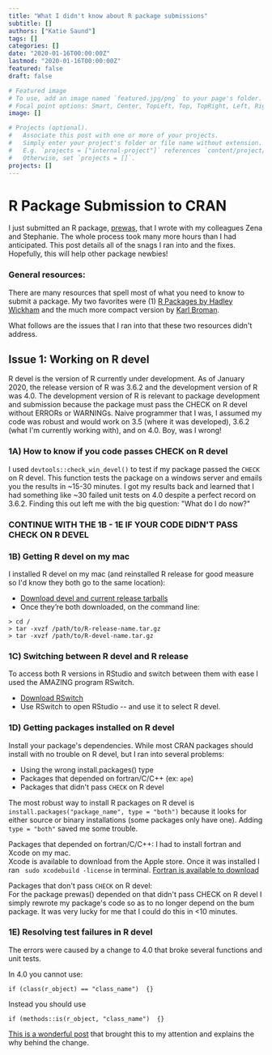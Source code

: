 ```yaml
---
title: "What I didn't know about R package submissions"
subtitle: []
authors: ["Katie Saund"]
tags: []
categories: []
date: "2020-01-16T00:00:00Z"
lastmod: "2020-01-16T00:00:00Z"
featured: false
draft: false

# Featured image
# To use, add an image named `featured.jpg/png` to your page's folder.
# Focal point options: Smart, Center, TopLeft, Top, TopRight, Left, Right, BottomLeft, Bottom, BottomRight
image: []

# Projects (optional).
#   Associate this post with one or more of your projects.
#   Simply enter your project's folder or file name without extension.
#   E.g. `projects = ["internal-project"]` references `content/project/deep-learning/index.md`.
#   Otherwise, set `projects = []`.
projects: []
---
```


# R Package Submission to CRAN
I just submitted an R package, [prewas](https://github.com/Snitkin-Lab-Umich/prewas), that I wrote with my colleagues Zena and Stephanie. The whole process took many more hours than I had anticipated. This post details all of the snags I ran into and the fixes. Hopefully, this will help other package newbies!  

### General resources:
There are many resources that spell most of what you need to know to submit a package. My two favorites were (1) [R Packages by Hadley Wickham](http://r-pkgs.had.co.nz/release.html#release-check) and the much more compact version by [Karl Broman](https://kbroman.org/pkg_primer/pages/cran.html).

What follows are the issues that I ran into that these two resources didn't address.

## Issue 1: Working on R devel
R devel is the version of R currently under development. As of January 2020, the release version of R was 3.6.2 and the development version of R was 4.0. The development version of R is relevant to package development and submission because the package must pass the CHECK on R devel without ERRORs or WARNINGs. Naive programmer that I was, I assumed my code was robust and would work on 3.5 (where it was developed), 3.6.2 (what I'm currently working with), and on 4.0. Boy, was I wrong! 

### 1A) How to know if you code passes CHECK on R devel
I used `devtools::check_win_devel()` to test if my package passed the `CHECK` on R devel. This function tests the package on a windows server and emails you the results in ~15-30 minutes. I got my results back and learned that I had something like ~30 failed unit tests on 4.0 despite a perfect record on 3.6.2. Finding this out left me with the big question: "What do I do now?"

### CONTINUE WITH THE 1B - 1E IF YOUR CODE DIDN'T PASS CHECK ON R DEVEL
### 1B) Getting R devel on my mac
I installed R devel on my mac (and reinstalled R release for good measure so I'd know they both go to the same location):

* [Download devel and current release tarballs](http://mac.r-project.org/)
* Once they’re both downloaded, on the command line: 
```
> cd /
> tar -xvzf /path/to/R-release-name.tar.gz 
> tar -xvzf /path/to/R-devel-name.tar.gz
```

### 1C) Switching between R devel and R release
To access both R versions in RStudio and switch between them with ease I used the AMAZING program RSwitch.

* [Download RSwitch](https://rud.is/rswitch/)
* Use RSwitch to open RStudio -- and use it to select R devel. 

### 1D) Getting packages installed on R devel
Install your package's dependencies. While most CRAN packages should install with no trouble on R devel, but I ran into several problems: 

* Using the wrong install.packages() type
* Packages that depended on fortran/C/C++ (ex: `ape`)
* Packages that didn't pass `CHECK` on R devel

The most robust way to install R packages on R devel is `install.packages("package_name", type = "both")` because it looks for either source or binary installations (some packages only have one). Adding `type = "both"` saved me some trouble.

Packages that depended on fortran/C/C++:
I had to install fortran and Xcode on my mac.   
Xcode is available to download from the Apple store. Once it was installed I ran ``` sudo xcodebuild -license``` in terminal. 
[Fortran is available to download](https://github.com/fxcoudert/gfortran-for-macOS/releases)


Packages that don't pass `CHECK` on R devel:  
For the package prewas() depended on that didn't pass CHECK on R devel I simply rewrote my package's code so as to no longer depend on the bum package. It was very lucky for me that I could do this in <10 minutes.

### 1E) Resolving test failures in R devel 
The errors were caused by a change to 4.0 that broke several functions and unit tests.

In 4.0 you cannot use: 
```
if (class(r_object) == "class_name")  {}
```
Instead you should use 
```
if (methods::is(r_object, "class_name")  {}
```
[This is a wonderful post](https://developer.r-project.org/Blog/public/2019/11/09/when-you-think-class.-think-again/index.html) that brought this to my attention and explains the why behind the change. 

